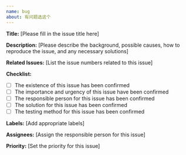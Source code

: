 ```yaml
---
name: bug
about: 有问题选这个
---
```


**Title:** [Please fill in the issue title here]

**Description:** [Please describe the background, possible causes, how to reproduce the issue, and any necessary solutions]

**Related Issues:** [List the issue numbers related to this issue]

**Checklist:**

- [ ]  The existence of this issue has been confirmed
- [ ]  The importance and urgency of this issue have been confirmed
- [ ]  The responsible person for this issue has been confirmed
- [ ]  The solution for this issue has been confirmed
- [ ]  The testing method for this issue has been confirmed

**Labels:** [Add appropriate labels]

**Assignees:** [Assign the responsible person for this issue]

**Priority:** [Set the priority for this issue]

